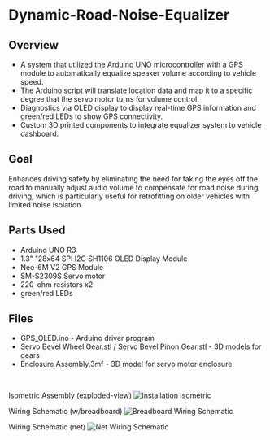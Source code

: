 # Dynamic-Road-Noise-Equalizer

## Overview
* A system that utilized the Arduino UNO microcontroller with a GPS module to automatically equalize speaker volume according to vehicle speed. 
* The Arduino script will translate location data and map it to a specific degree that the servo motor turns for volume control. 
* Diagnostics via OLED display to display real-time GPS information and green/red LEDs to show GPS connectivity. 
* Custom 3D printed components to integrate equalizer system to vehicle dashboard.

## Goal
Enhances driving safety by eliminating the need for taking the eyes off the road to manually adjust audio volume to compensate for road noise during driving, which is particularly useful for retrofitting on older vehicles with limited noise isolation. 

## Parts Used
* Arduino UNO R3
* 1.3" 128x64 SPI I2C SH1106 OLED Display Module
* Neo-6M V2 GPS Module
* SM-S2309S Servo motor
* 220-ohm resistors x2
* green/red LEDs

## Files
* GPS_OLED.ino - Arduino driver program
* Servo Bevel Wheel Gear.stl / Servo Bevel Pinon Gear.stl - 3D models for gears
* Enclosure Assembly.3mf - 3D model for servo motor enclosure

<br>

Isometric Assembly (exploded-view)
![Installation Isometric](https://github.com/anson-poon/Dynamic-Road-Noise-Equalizer/assets/75619539/ad5bdb2a-4c47-4796-9582-ef9677e20962)

Wiring Schematic (w/breadboard)
![Breadboard Wiring Schematic](https://github.com/anson-poon/Dynamic-Road-Noise-Equalizer/assets/75619539/46167d5c-4750-48a5-a66e-4267710476cf)

Wiring Schematic (net)
![Net Wiring Schematic](https://github.com/anson-poon/Dynamic-Road-Noise-Equalizer/assets/75619539/4cc4920d-4ce5-4468-8241-81d79541acd3)

